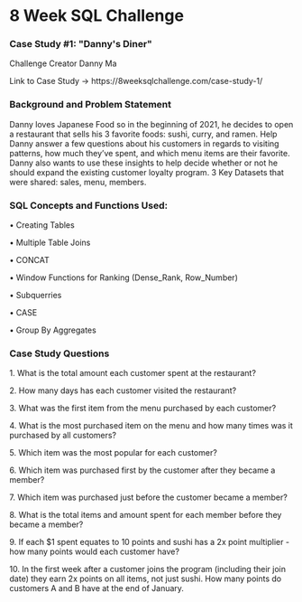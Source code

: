 <!DOCTYPE html>
<html>
<head>
</head>
<body>
<h1>8 Week SQL Challenge</h1>
<p></p>
</body>
</html>
<!DOCTYPE html>
<html>
<head>
</head>
<body>
<h3>Case Study #1: "Danny's Diner"</h3>
<p>Challenge Creator Danny Ma</p>
<p>Link to Case Study → https://8weeksqlchallenge.com/case-study-1/</p>
</body>
</html>
<!DOCTYPE html>
<html>
<head>
</head>
<body>
<h3>Background and Problem Statement</h3>
<p>Danny loves Japanese Food so in the beginning of 2021, he decides to open a restaurant that sells his 3 favorite foods: sushi, curry, and ramen. Help Danny answer a few questions about his customers in regards to visiting patterns, how much they’ve spent, and which menu items are their favorite. Danny also wants to use these insights to help decide whether or not he should expand the existing customer loyalty program. 3 Key Datasets that were shared: sales, menu, members. </p>
<p></p>
</body>
</html>
<!DOCTYPE html>
<html>
<head>
</head>
<body>
<h3>SQL Concepts and Functions Used: </h3>
<p>• Creating Tables</p>
<p>• Multiple Table Joins</p>
<p>• CONCAT</p>
<p>• Window Functions for Ranking (Dense_Rank, Row_Number)</p>
<p>• Subquerries</p>
<p>• CASE </p>
<p>• Group By Aggregates</p>
</body>
</html>
<!DOCTYPE html>
<html>
<head>
</head>
<body>
<h3>Case Study Questions </h3>
<p>1. What is the total amount each customer spent at the restaurant?</p>
<p>2. How many days has each customer visited the restaurant? </p>
<p>3. What was the first item from the menu purchased by each customer? </p>
<p>4. What is the most purchased item on the menu and how many times was it purchased by all customers?</p>
<p>5. Which item was the most popular for each customer?</p>
<p>6. Which item was purchased first by the customer after they became a member?</p>
<p>7. Which item was purchased just before the customer became a member?</p>
<p>8. What is the total items and amount spent for each member before they became a member?</p>
<p>9. If each $1 spent equates to 10 points and sushi has a 2x point multiplier - how many points would each customer have?</p>
<p>10. In the first week after a customer joins the program (including their join date) they earn 2x points on all items, not just sushi. How many points do customers A and B have at the end of January. </p>
<p></p>
</body>
</html>





